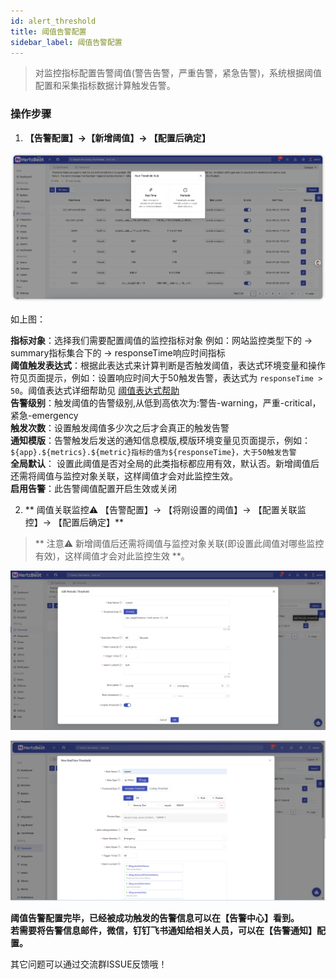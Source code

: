 ```yaml
---
id: alert_threshold  
title: 阈值告警配置      
sidebar_label: 阈值告警配置
---
```


> 对监控指标配置告警阈值(警告告警，严重告警，紧急告警)，系统根据阈值配置和采集指标数据计算触发告警。

### 操作步骤

1. **【告警配置】->【新增阈值】-> 【配置后确定】**

![threshold](/img/docs/help/alert-threshold-1.png)

如上图：

**指标对象**：选择我们需要配置阈值的监控指标对象 例如：网站监控类型下的 -> summary指标集合下的 -> responseTime响应时间指标   
**阈值触发表达式**：根据此表达式来计算判断是否触发阈值，表达式环境变量和操作符见页面提示，例如：设置响应时间大于50触发告警，表达式为 `responseTime > 50`。阈值表达式详细帮助见 [阈值表达式帮助](alert_threshold_expr)       
**告警级别**：触发阈值的告警级别,从低到高依次为:警告-warning，严重-critical，紧急-emergency  
**触发次数**：设置触发阈值多少次之后才会真正的触发告警   
**通知模版**：告警触发后发送的通知信息模版,模版环境变量见页面提示，例如：`${app}.${metrics}.${metric}指标的值为${responseTime}，大于50触发告警`   
**全局默认**： 设置此阈值是否对全局的此类指标都应用有效，默认否。新增阈值后还需将阈值与监控对象关联，这样阈值才会对此监控生效。   
**启用告警**：此告警阈值配置开启生效或关闭

2. ** 阈值关联监控⚠️ 【告警配置】-> 【将刚设置的阈值】-> 【配置关联监控】-> 【配置后确定】**

> ** 注意⚠️ 新增阈值后还需将阈值与监控对象关联(即设置此阈值对哪些监控有效)，这样阈值才会对此监控生效 **。

![threshold](/img/docs/help/alert-threshold-2.png)

![threshold](/img/docs/help/alert-threshold-3.png)

**阈值告警配置完毕，已经被成功触发的告警信息可以在【告警中心】看到。**      
**若需要将告警信息邮件，微信，钉钉飞书通知给相关人员，可以在【告警通知】配置。**

其它问题可以通过交流群ISSUE反馈哦！
